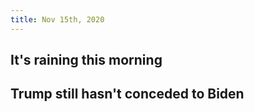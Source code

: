 ```yaml
---
title: Nov 15th, 2020
---
```


## It's raining this morning
## Trump still hasn't conceded to Biden
##

